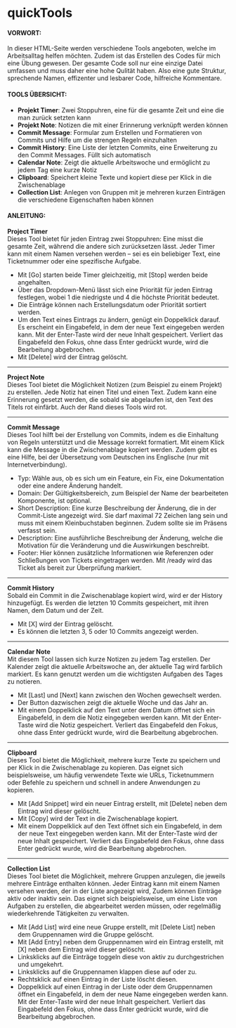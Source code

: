 # quickTools

#### VORWORT:
In dieser HTML-Seite werden verschiedene Tools angeboten, welche im Arbeitsalltag helfen möchten.
Zudem ist das Erstellen des Codes für mich eine Übung gewesen.
Der gesamte Code soll nur eine einzige Datei umfassen und muss daher eine hohe Qulität haben.
Also eine gute Struktur, sprechende Namen, effizenter und lesbarer Code, hilfreiche Kommentare.

		
#### TOOLS ÜBERSICHT:
- **Projekt Timer**:	Zwei Stoppuhren, eine für die gesamte Zeit und eine die man zurück setzten kann
- **Projekt Note**:		Notizen die mit einer Erinnerung verknüpft werden können 
- **Commit Message**:	Formular zum Erstellen und Formatieren von Commits und Hilfe um die strengen Regeln einzuhalten
- **Commit History**:	Eine Liste der letzten Commits, eine Erweiterung zu den Commit Messages. Füllt sich automatisch
- **Calendar Note**:	Zeigt die aktuelle Arbeitswoche und ermöglicht zu jedem Tag eine kurze Notiz
- **Clipboard**:		Speichert kleine Texte und kopiert diese per Klick in die Zwischenablage
- **Collection List**:  Anlegen von Gruppen mit je mehreren kurzen Einträgen die verschiedene Eigenschaften haben können  



#### ANLEITUNG:
**Project Timer**  
Dieses Tool bietet für jeden Eintrag zwei Stoppuhren: Eine misst die gesamte Zeit, während die andere sich zurücksetzen lässt. Jeder Timer kann mit einem Namen versehen werden – sei es ein beliebiger Text, eine Ticketnummer oder eine spezifische Aufgabe.
- Mit [Go] starten beide Timer gleichzeitig, mit [Stop] werden beide angehalten.
- Über das Dropdown-Menü lässt sich eine Priorität für jeden Eintrag festlegen, wobei 1 die niedrigste und 4 die höchste Priorität bedeutet.
- Die Einträge können nach Erstellungsdatum oder Priorität sortiert werden.
- Um den Text eines Eintrags zu ändern, genügt ein Doppelklick darauf. Es erscheint ein Eingabefeld, in dem der neue Text eingegeben werden kann. Mit der Enter-Taste wird der neue Inhalt gespeichert. Verliert das Eingabefeld den Fokus, ohne dass Enter gedrückt wurde, wird die Bearbeitung abgebrochen.
- Mit [Delete] wird der Eintrag gelöscht.
  
---

**Project Note**  
Dieses Tool bietet die Möglichkeit Notizen (zum Beispiel zu einem Projekt) zu erstellen. Jede Notiz hat einen Titel und einen Text. Zudem kann eine Erinnerung gesetzt werden, die sobald sie abgelaufen ist, den Text des Titels rot einfärbt. Auch der Rand dieses Tools wird rot.

---

**Commit Message**  
Dieses Tool hilft bei der Erstellung von Commits, indem es die Einhaltung von Regeln unterstützt und die Message korrekt formatiert. Mit einem Klick kann die Message in die Zwischenablage kopiert werden. Zudem gibt es eine Hilfe, bei der Übersetzung vom Deutschen ins Englische (nur mit Internetverbindung).
- Typ: Wähle aus, ob es sich um ein Feature, ein Fix, eine Dokumentation oder eine andere Änderung handelt.
- Domain: Der Gültigkeitsbereich, zum Beispiel der Name der bearbeiteten Komponente, ist optional.
- Short Description: Eine kurze Beschreibung der Änderung, die in der Commit-Liste angezeigt wird. Sie darf maximal 72 Zeichen lang sein und muss mit einem Kleinbuchstaben beginnen. Zudem sollte sie im Präsens verfasst sein.
- Description: Eine ausführliche Beschreibung der Änderung, welche die Motivation für die Veränderung und die Auswirkungen beschreibt.
- Footer: Hier können zusätzliche Informationen wie Referenzen oder Schließungen von Tickets eingetragen werden. Mit /ready wird das Ticket als bereit zur Überprüfung markiert.

---

**Commit History**  
Sobald ein Commit in die Zwischenablage kopiert wird, wird er der History hinzugefügt.
Es werden die letzten 10 Commits gespeichert, mit ihren Namen, dem Datum und der Zeit.
- Mit [X] wird der Eintrag gelöscht.
- Es können die letzten 3, 5 oder 10 Commits angezeigt werden.

---

**Calendar Note**  
Mit diesem Tool lassen sich kurze Notizen zu jedem Tag erstellen. Der Kalender zeigt die aktuelle Arbeitswoche an, der aktuelle Tag wird farblich markiert. Es kann genutzt werden um die wichtigsten Aufgaben des Tages zu notieren.
- Mit [Last] und [Next] kann zwischen den Wochen gewechselt werden.
- Der Button dazwischen zeigt die aktuelle Woche und das Jahr an.
- Mit einem Doppelklick auf den Text unter dem Datum öffnet sich ein Eingabefeld, in dem die Notiz eingegeben werden kann. Mit der Enter-Taste wird die Notiz gespeichert. Verliert das Eingabefeld den Fokus, ohne dass Enter gedrückt wurde, wird die Bearbeitung abgebrochen. 

---

**Clipboard**  
Dieses Tool bietet die Möglichkeit, mehrere kurze Texte zu speichern und per Klick in die Zwischenablage zu kopieren. Das eignet sich beispielsweise, um häufig verwendete Texte wie URLs, Ticketnummern oder Befehle zu speichern und schnell in andere Anwendungen zu kopieren.
- Mit [Add Snippet] wird ein neuer Eintrag erstellt, mit [Delete] neben dem Eintrag wird dieser gelöscht.
- Mit [Copy] wird der Text in die Zwischenablage kopiert.
- Mit einem Doppelklick auf den Text öffnet sich ein Eingabefeld, in dem der neue Text eingegeben werden kann. Mit der Enter-Taste wird der neue Inhalt gespeichert. Verliert das Eingabefeld den Fokus, ohne dass Enter gedrückt wurde, wird die Bearbeitung abgebrochen.

---

**Collection List**  
Dieses Tool bietet die Möglichkeit, mehrere Gruppen anzulegen, die jeweils mehrere Einträge enthalten können. Jeder Eintrag kann mit einem Namen versehen werden, der in der Liste angezeigt wird, Zudem können Einträge aktiv oder inaktiv sein. Das eignet sich beispielsweise, um eine Liste von Aufgaben zu erstellen, die abgearbeitet werden müssen, oder regelmäßig wiederkehrende Tätigkeiten zu verwalten.
- Mit [Add List] wird eine neue Gruppe erstellt, mit [Delete List] neben dem Gruppennamen wird die Gruppe gelöscht.
- Mit [Add Entry] neben dem Gruppennamen wird ein Eintrag erstellt, mit [X] neben dem Eintrag wird dieser gelöscht.
- Linksklicks auf die Einträge toggeln diese von aktiv zu durchgestrichen und umgekehrt.
- Linksklicks auf die Gruppennamen klappen diese auf oder zu.
- Rechtsklick auf einen Eintrag in der Liste löscht diesen.
- Doppelklick auf einen Eintrag in der Liste oder dem Gruppennamen öffnet ein Eingabefeld, in dem der neue Name eingegeben werden kann. Mit der Enter-Taste wird der neue Inhalt gespeichert. Verliert das Eingabefeld den Fokus, ohne dass Enter gedrückt wurde, wird die Bearbeitung abgebrochen.